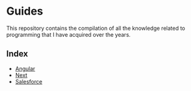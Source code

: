 # Guides

This repository contains the compilation of all the knowledge related to programming that I have acquired over the years.

## Index

- [Angular](/angular)
- [Next](/next)
- [Salesforce](/salesforce)
